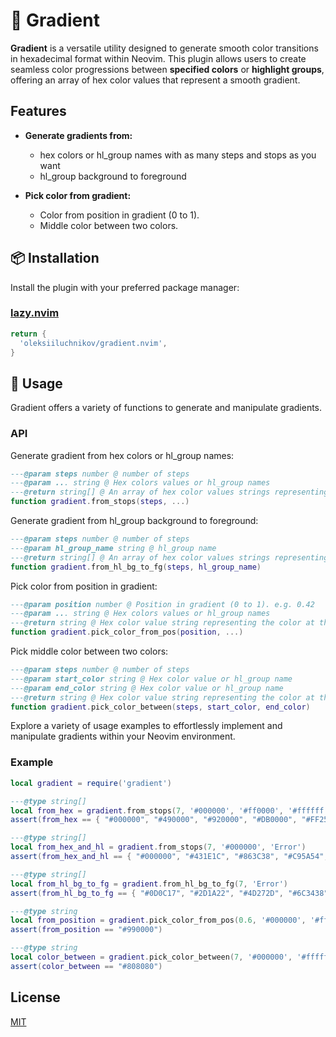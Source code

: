 # 🌈 Gradient

**Gradient** is a versatile utility designed to generate smooth color transitions
in hexadecimal format within Neovim. This plugin allows users to create
seamless color progressions between **specified colors** or **highlight groups**,
offering an array of hex color values that represent a smooth gradient.

## Features

- **Generate gradients from:**
  - hex colors or hl_group names with as many steps and stops as you want
  - hl_group background to foreground
  
- **Pick color from gradient:**
  - Color from position in gradient (0 to 1).
  - Middle color between two colors.

## 📦 Installation

Install the plugin with your preferred package manager:

### [lazy.nvim](https://github.com/folke/lazy.nvim)

```lua
return {
  'oleksiiluchnikov/gradient.nvim',
}
```

## 🚀 Usage

Gradient offers a variety of functions to generate and manipulate gradients.

### API

Generate gradient from hex colors or hl_group names:
```lua
---@param steps number @ number of steps
---@param ... string @ Hex colors values or hl_group names
---@return string[] @ An array of hex color values strings representing the gradient
function gradient.from_stops(steps, ...)
```

Generate gradient from hl_group background to foreground:
```lua
---@param steps number @ number of steps
---@param hl_group_name string @ hl_group name
---@return string[] @ An array of hex color values strings representing the gradient
function gradient.from_hl_bg_to_fg(steps, hl_group_name)
```

Pick color from position in gradient:
```lua
---@param position number @ Position in gradient (0 to 1). e.g. 0.42
---@param ... string @ Hex colors values or hl_group names
---@return string @ Hex color value string representing the color at the position
function gradient.pick_color_from_pos(position, ...)
```

Pick middle color between two colors:
```lua
---@param steps number @ number of steps
---@param start_color string @ Hex color value or hl_group name
---@param end_color string @ Hex color value or hl_group name
---@return string @ Hex color value string representing the color at the 0.5 position
function gradient.pick_color_between(steps, start_color, end_color)
```

Explore a variety of usage examples to effortlessly implement and manipulate
gradients within your Neovim environment.

### Example

```lua
local gradient = require('gradient')

---@type string[]
local from_hex = gradient.from_stops(7, '#000000', '#ff0000', '#ffffff')
assert(from_hex == { "#000000", "#490000", "#920000", "#DB0000", "#FF2525", "#FF6E6E", "#FFB7B7", "#FFFFFF" })

---@type string[]
local from_hex_and_hl = gradient.from_stops(7, '#000000', 'Error')
assert(from_hex_and_hl == { "#000000", "#431E1C", "#863C38", "#C95A54", "#ED7F79", "#F3AAA6", "#F9D5D3", "#FFFFFF" })

---@type string[]
local from_hl_bg_to_fg = gradient.from_hl_bg_to_fg(7, 'Error')
assert(from_hl_bg_to_fg == { "#0D0C17", "#2D1A22", "#4D272D", "#6C3438", "#8C4242", "#AB4F4D", "#CB5C58", "#EA6962" })

---@type string
local from_position = gradient.pick_color_from_pos(0.6, '#000000', '#ff0000')
assert(from_position == "#990000")

---@type string
local color_between = gradient.pick_color_between(7, '#000000', '#ffffff')
assert(color_between == "#808080")
```

## License

[MIT](https://choosealicense.com/licenses/mit/)
